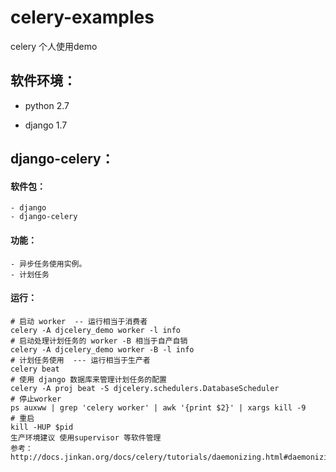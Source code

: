 # celery-examples
celery 个人使用demo

## 软件环境：

- python 2.7 

- django 1.7 

## django-celery：

#### 软件包：

    - django
    - django-celery

#### 功能： 

    - 异步任务使用实例。
    - 计划任务

#### 运行：
    
    # 启动 worker  -- 运行相当于消费者 
    celery -A djcelery_demo worker -l info 
    # 启动处理计划任务的 worker -B 相当于自产自销
    celery -A djcelery_demo worker -B -l info
    # 计划任务使用  --- 运行相当于生产者
    celery beat 
    # 使用 django 数据库来管理计划任务的配置 
    celery -A proj beat -S djcelery.schedulers.DatabaseScheduler
    # 停止worker
    ps auxww | grep 'celery worker' | awk '{print $2}' | xargs kill -9 
    # 重启
    kill -HUP $pid
    生产环境建议 使用supervisor 等软件管理
    参考：http://docs.jinkan.org/docs/celery/tutorials/daemonizing.html#daemonizing
